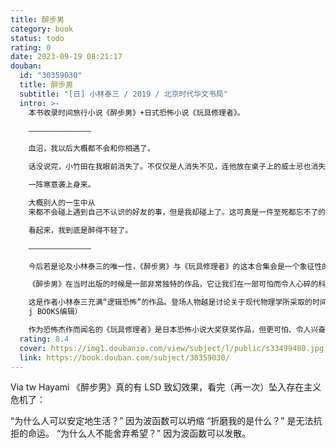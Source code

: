 ```yaml
---
title: 醉步男
category: book
status: todo
rating: 0
date: 2023-09-19 08:21:17
douban:
  id: "30359030"
  title: 醉步男
  subtitle: "[日] 小林泰三 / 2019 / 北京时代华文书局"
  intro: >-
    本书收录时间旅行小说《醉步男》+日式恐怖小说《玩具修理者》。

    ——————————————

    血沼，我以后大概都不会和你相遇了。

    话没说完，小竹田在我眼前消失了。不仅仅是人消失不见，连他放在桌子上的威士忌也消失了。仿佛从头到尾都只有我一个人孤孤单单地坐在酒馆里。

    一阵寒意袭上身来。

    大概别人的一生中从
    来都不会碰上遇到自己不认识的好友的事，但是我却碰上了。这可真是一件至死都忘不了的事情。不过，这件事情真的发生过吗？那个名叫小竹田的男子——今天第一次见的老朋友，真的存在过吗？

    看起来，我到底是醉得不轻了。

    ——————————————

    今后若是论及小林泰三的唯一性，《醉步男》与《玩具修理者》的这本合集会是一个象征性的事件。至今我还能回想起读完《醉步男》时那种真切的眩晕感，在所有的意义上，《醉步男》都是打破定型的作品。——井上雅彦（日本小说家）

    《醉步男》在当时出版的时候是一部非常独特的作品，它让我们在一部可怕而令人心碎的科幻小说中阅读逻辑幻想。——大野万纪（日本科幻评论家、书评人、翻译家）

    这是作者小林泰三充满“逻辑恐怖”的作品。登场人物越是讨论关于现代物理学所采取的时间论和意识的问题，越会朝着噩梦般的、绝望的结论而坠落。当被问到“让梦想坠落的恐怖”时，这是我最先推荐的作品。——ミニキャッパー周平（JUMP
    j BOOKS编辑）

    作为恐怖杰作而闻名的《玩具修理者》是日本恐怖小说大奖获奖作品，但更可怕、令人兴奋的杰作是同时收录的《醉步男》。读完之后，你会想回到开头再读一遍。——纪伊国屋书店
  rating: 8.4
  cover: https://img1.doubanio.com/view/subject/l/public/s33499480.jpg
  link: https://book.douban.com/subject/30359030/
---
```


Via tw Hayami 《醉步男》真的有 LSD 致幻效果，看完（再一次）坠入存在主义危机了：

“为什么人可以安定地生活？”
因为波函数可以坍缩
“折磨我的是什么？”
是无法抗拒的命运。
“为什么人不能舍弃希望？”
因为波函数可以发散。